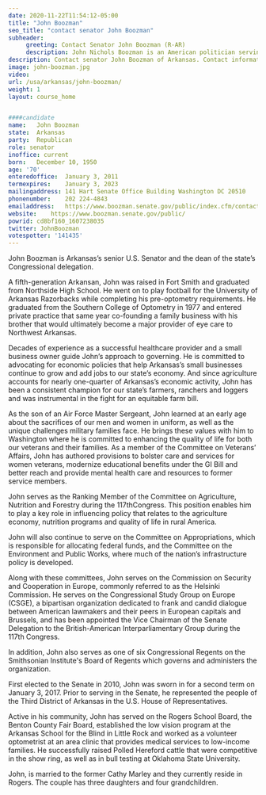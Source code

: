 ```yaml
---
date: 2020-11-22T11:54:12-05:00
title: "John Boozman"
seo_title: "contact senator John Boozman"
subheader:
     greeting: Contact Senator John Boozman (R-AR)
     description: John Nichols Boozman is an American politician serving as the senior United States senator from Arkansas, a seat that he was first elected to in 2010. A member of the Republican Party, he previously was the U.S. Representative for Arkansas's 3rd congressional district from 2001 to 2011.
description: Contact senator John Boozman of Arkansas. Contact information for John Boozman includes email address, phone number, and mailing address.
image: john-boozman.jpg
video: 
url: /usa/arkansas/john-boozman/
weight: 1
layout: course_home


####candidate
name:	John Boozman
state:	Arkansas
party:	Republican
role: senator
inoffice: current
born:	December 10, 1950
age: '70'
enteredoffice:	January 3, 2011
termexpires:	January 3, 2023
mailingaddress:	141 Hart Senate Office Building Washington DC 20510
phonenumber:	202 224-4843
emailaddress:	https://www.boozman.senate.gov/public/index.cfm/contact
website:	https://www.boozman.senate.gov/public/
powrid: cd8bf160_1607238035
twitter: JohnBoozman
votespotter: '141435'
---
```

John Boozman is Arkansas’s senior U.S. Senator and the dean of the state’s Congressional delegation.  

A fifth-generation Arkansan, John was raised in Fort Smith and graduated from Northside High School. He went on to play football for the University of Arkansas Razorbacks while completing his pre-optometry requirements. He graduated from the Southern College of Optometry in 1977 and entered private practice that same year co-founding a family business with his brother that would ultimately become a major provider of eye care to Northwest Arkansas.

Decades of experience as a successful healthcare provider and a small business owner guide John’s approach to governing. He is committed to advocating for economic policies that help Arkansas’s small businesses continue to grow and add jobs to our state’s economy. And since agriculture accounts for nearly one-quarter of Arkansas’s economic activity, John has been a consistent champion for our state’s farmers, ranchers and loggers and was instrumental in the fight for an equitable farm bill. 

As the son of an Air Force Master Sergeant, John learned at an early age about the sacrifices of our men and women in uniform, as well as the unique challenges military families face. He brings these values with him to Washington where he is committed to enhancing the quality of life for both our veterans and their families. As a member of the Committee on Veterans’ Affairs, John has authored provisions to bolster care and services for women veterans, modernize educational benefits under the GI Bill and better reach and provide mental health care and resources to former service members.

John serves as the Ranking Member of the Committee on Agriculture, Nutrition and Forestry during the 117thCongress. This position enables him to play a key role in influencing policy that relates to the agriculture economy, nutrition programs and quality of life in rural America. 

John will also continue to serve on the Committee on Appropriations, which is responsible for allocating federal funds, and the Committee on the Environment and Public Works, where much of the nation’s infrastructure policy is developed.   

Along with these committees, John serves on the Commission on Security and Cooperation in Europe, commonly referred to as the Helsinki Commission. He serves on the Congressional Study Group on Europe (CSGE), a bipartisan organization dedicated to frank and candid dialogue between American lawmakers and their peers in European capitals and Brussels, and has been appointed the Vice Chairman of the Senate Delegation to the British-American Interparliamentary Group during the 117th Congress. 

In addition, John also serves as one of six Congressional Regents on the Smithsonian Institute's Board of Regents which governs and administers the organization.

First elected to the Senate in 2010, John was sworn in for a second term on January 3, 2017. Prior to serving in the Senate, he represented the people of the Third District of Arkansas in the U.S. House of Representatives. 

Active in his community, John has served on the Rogers School Board, the Benton County Fair Board, established the low vision program at the Arkansas School for the Blind in Little Rock and worked as a volunteer optometrist at an area clinic that provides medical services to low-income families. He successfully raised Polled Hereford cattle that were competitive in the show ring, as well as in bull testing at Oklahoma State University.

John, is married to the former Cathy Marley and they currently reside in Rogers. The couple has three daughters and four grandchildren.